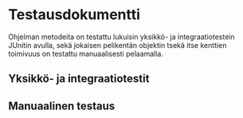 # Testausdokumentti
Ohjelman metodeita on testattu lukuisin yksikkö- ja integraatiotestein JUnitin avulla, sekä jokaisen
pelikentän objektin tsekä itse kenttien toimivuus on testattu manuaalisesti pelaamalla. 
## Yksikkö- ja integraatiotestit
## Manuaalinen testaus
